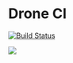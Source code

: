 # Drone CI

[![Build Status](https://armbuilder.hypriot.com/api/badges/armdrone/drone/status.svg)](https://armbuilder.hypriot.com/armdrone/drone)

[![](https://imagelayers.io/badge/armdrone/drone:latest.svg)](https://imagelayers.io/?images=armdrone/drone:latest 'Get your own badge on imagelayers.io')
